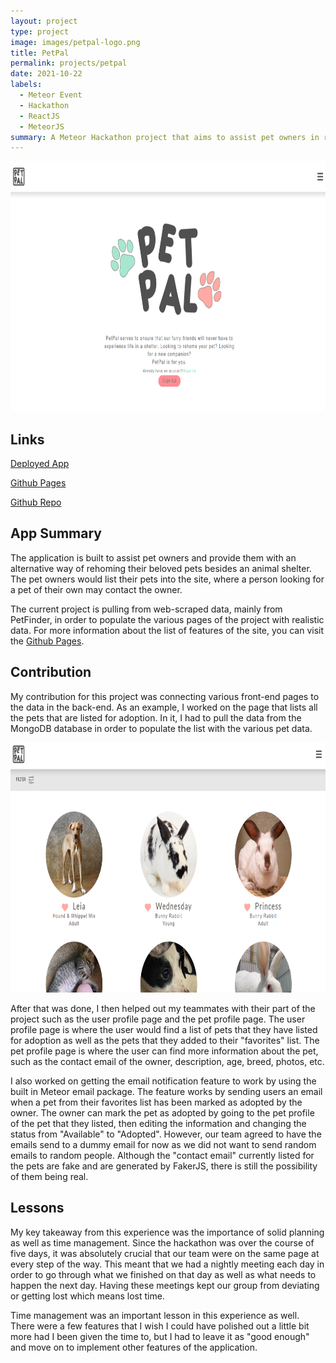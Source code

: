 ```yaml
---
layout: project
type: project
image: images/petpal-logo.png
title: PetPal
permalink: projects/petpal
date: 2021-10-22
labels:
  - Meteor Event
  - Hackathon
  - ReactJS
  - MeteorJS
summary: A Meteor Hackathon project that aims to assist pet owners in rehoming their pets without having to give up their pets to a pet shelter.
---
```


<img class="image" src="../images/petpal-home.png" style="width:100%;height:25rem;">

## Links
[Deployed App](https://petpal.meteorapp.com/)

[Github Pages](https://team404-meteor.github.io/PetPal/)

[Github Repo](https://github.com/team404-Meteor/PetPal)

## App Summary

The application is built to assist pet owners and provide them with an alternative way of rehoming their beloved pets besides an animal shelter. The pet owners would list their pets into the site, where a person looking for a pet of their own may contact the owner. 

The current project is pulling from web-scraped data, mainly from PetFinder, in order to populate the various pages of the project with realistic data. For more information about the list of features of the site, you can visit the [Github Pages](https://team404-meteor.github.io/PetPal/).

## Contribution

My contribution for this project was connecting various front-end pages to the data in the back-end. As an example, I worked on the page that lists all the pets that are listed for adoption. In it, I had to pull the data from the MongoDB database in order to populate the list with the various pet data. 

<img class="image" src="../images/petpal-list.png" style="width:100%;height:25rem;">

After that was done, I then helped out my teammates with their part of the project such as the user profile page and the pet profile page. The user profile page is where the user would find a list of pets that they have listed for adoption as well as the pets that they added to their "favorites" list. The pet profile page is where the user can find more information about the pet, such as the contact email of the owner, description, age, breed, photos, etc.

I also worked on getting the email notification feature to work by using the built in Meteor email package. The feature works by sending users an email when a pet from their favorites list has been marked as adopted by the owner. The owner can mark the pet as adopted by going to the pet profile of the pet that they listed, then editing the information and changing the status from "Available" to "Adopted". However, our team agreed to have the emails send to a dummy email for now as we did not want to send random emails to random people. Although the "contact email" currently listed for the pets are fake and are generated by FakerJS, there is still the possibility of them being real.

## Lessons

My key takeaway from this experience was the importance of solid planning as well as time management. Since the hackathon was over the course of five days, it was absolutely crucial that our team were on the same page at every step of the way. This meant that we had a nightly meeting each day in order to go through what we finished on that day as well as what needs to happen the next day. Having these meetings kept our group from deviating or getting lost which means lost time.

Time management was an important lesson in this experience as well. There were a few features that I wish I could have polished out a little bit more had I been given the time to, but I had to leave it as "good enough" and move on to implement other features of the application.